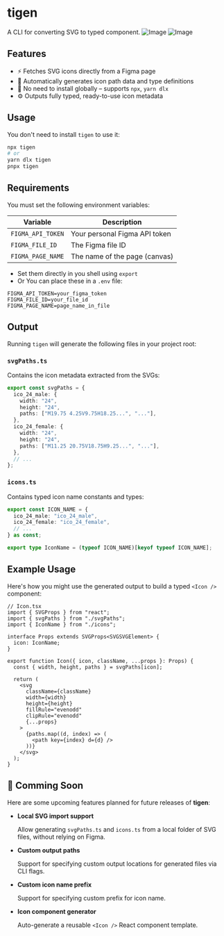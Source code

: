 # tigen

A CLI for converting SVG to typed component.
![Image](https://github.com/user-attachments/assets/85fad3ae-a5dd-4e84-a495-f6d11d0f55c3)
![Image](https://github.com/user-attachments/assets/a37daf25-a8bb-474a-95f1-ca05e4f211f0)

## Features

- ⚡ Fetches SVG icons directly from a Figma page
- 🧠 Automatically generates icon path data and type definitions
- 🚫 No need to install globally – supports `npx`, `yarn dlx`
- ⚙️ Outputs fully typed, ready-to-use icon metadata

## Usage

You don't need to install `tigen` to use it:

```bash
npx tigen
# or
yarn dlx tigen
pnpx tigen
```

## Requirements

You must set the following environment variables:

| Variable          | Description                   |
| ----------------- | ----------------------------- |
| `FIGMA_API_TOKEN` | Your personal Figma API token |
| `FIGMA_FILE_ID`   | The Figma file ID             |
| `FIGMA_PAGE_NAME` | The name of the page (canvas) |

- Set them directly in you shell using `export`
- Or You can place these in a `.env` file:

```.env
FIGMA_API_TOKEN=your_figma_token
FIGMA_FILE_ID=your_file_id
FIGMA_PAGE_NAME=page_name_in_file
```

## Output

Running `tigen` will generate the following files in your project root:

### `svgPaths.ts`

Contains the icon metadata extracted from the SVGs:

```ts
export const svgPaths = {
  ico_24_male: {
    width: "24",
    height: "24",
    paths: ["M19.75 4.25V9.75H18.25...", "..."],
  },
  ico_24_female: {
    width: "24",
    height: "24",
    paths: ["M11.25 20.75V18.75H9.25...", "..."],
  },
  // ...
};
```

### `icons.ts`

Contains typed icon name constants and types:

```ts
export const ICON_NAME = {
  ico_24_male: "ico_24_male",
  ico_24_female: "ico_24_female",
  // ...
} as const;

export type IconName = (typeof ICON_NAME)[keyof typeof ICON_NAME];
```

## Example Usage

Here's how you might use the generated output to build a typed `<Icon />` component:

```tsx
// Icon.tsx
import { SVGProps } from "react";
import { svgPaths } from "./svgPaths";
import { IconName } from "./icons";

interface Props extends SVGProps<SVGSVGElement> {
  icon: IconName;
}

export function Icon({ icon, className, ...props }: Props) {
  const { width, height, paths } = svgPaths[icon];

  return (
    <svg
      className={className}
      width={width}
      height={height}
      fillRule="evenodd"
      clipRule="evenodd"
      {...props}
    >
      {paths.map((d, index) => (
        <path key={index} d={d} />
      ))}
    </svg>
  );
}
```

## 🔧 Comming Soon

Here are some upcoming features planned for future releases of **tigen**:

- **Local SVG import support**

  Allow generating `svgPaths.ts` and `icons.ts` from a local folder of SVG files, without relying on Figma.

- **Custom output paths**

  Support for specifying custom output locations for generated files via CLI flags.

- **Custom icon name prefix**

  Support for specifying custom prefix for icon name.

- **Icon component generator**

  Auto-generate a reusable `<Icon />` React component template.
